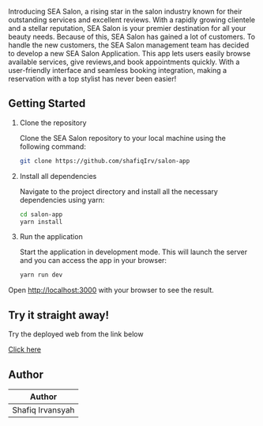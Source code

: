 Introducing SEA Salon, a rising star in the salon industry known for their outstanding services
 and excellent reviews. With a rapidly growing clientele and a stellar reputation, SEA Salon is your
 premier destination for all your beauty needs. Because of this, SEA Salon has gained a lot of
 customers. To handle the new customers, the SEA Salon management team has decided to
 develop a new SEA Salon Application.
 This app lets users easily browse available services, give reviews,and book
 appointments quickly. With a user-friendly interface and seamless booking integration, making a
 reservation with a top stylist has never been easier!
## Getting Started

1. Clone the repository

    Clone the SEA Salon repository to your local machine using the following command:

    ```bash
    git clone https://github.com/shafiqIrv/salon-app
    ```

2. Install all dependencies

    Navigate to the project directory and install all the necessary dependencies using yarn:

    ```bash
    cd salon-app
    yarn install
    ```

3. Run the application

    Start the application in development mode. This will launch the server and you can access the app in your browser:

    ```bash
    yarn run dev
    ```

Open [http://localhost:3000](http://localhost:3000) with your browser to see the result.

## Try it straight away!

Try the deployed web from the link below

[Click here](https://compfest-sea-salon-eight.vercel.app/) 

## Author

| Author               | 
|----------------------|
| Shafiq Irvansyah     |
